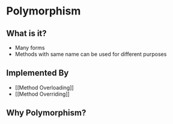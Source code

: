 # Polymorphism

## What is it?

- Many forms
- Methods with same name can be used for different purposes

## Implemented By

- [[Method Overloading]]
- [[Method Overriding]]

## Why Polymorphism?
